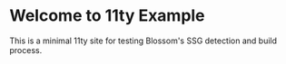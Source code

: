 # Welcome to 11ty Example

This is a minimal 11ty site for testing Blossom's SSG detection and build process.